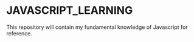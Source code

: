 # JAVASCRIPT_LEARNING
This repository will contain my fundamental knowledge of Javascript for reference. 
